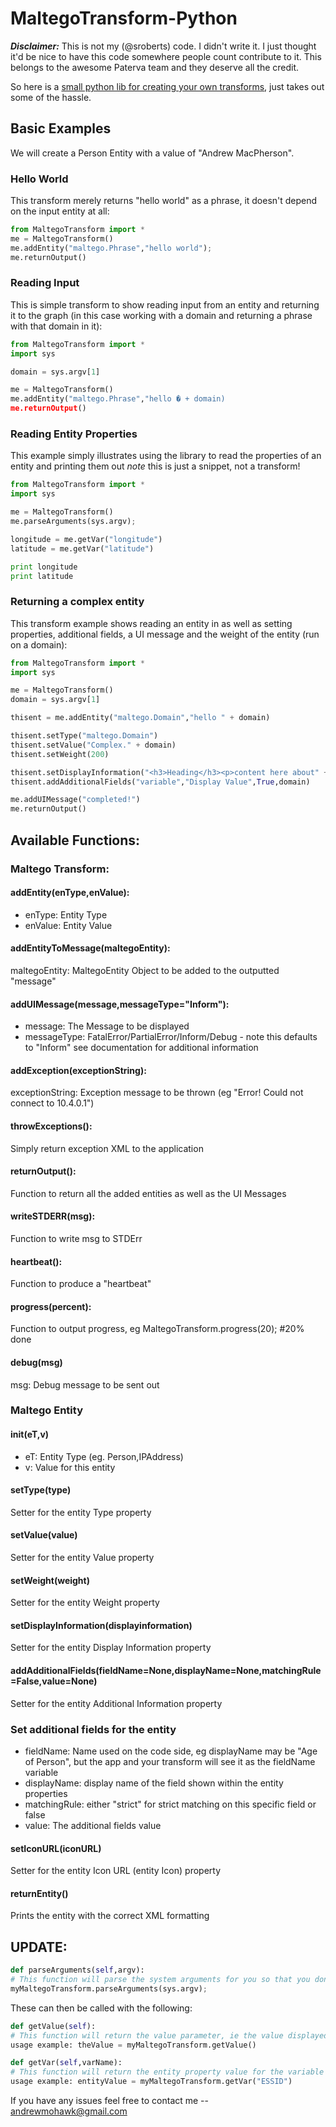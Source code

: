 # MaltegoTransform-Python

___Disclaimer:___ This is not my (@sroberts) code. I didn't write it. I just thought it'd be nice to have this code somewhere people count contribute to it. This belongs to the awesome Paterva team and they deserve all the credit.

So here is a [small python lib for creating your own transforms](http://dev.paterva.com/developer/downloads/index.php#libraries), just takes out some of the hassle.

## Basic Examples

We will create a Person Entity with a value of "Andrew MacPherson".

### Hello World

This transform merely returns "hello world" as a phrase, it doesn't depend on the input entity at all:

``` python
from MaltegoTransform import *
me = MaltegoTransform()
me.addEntity("maltego.Phrase","hello world");
me.returnOutput()
```

### Reading Input

This is simple transform to show reading input from an entity and returning it to the graph (in this case working with a domain and returning a phrase with that domain in it):

``` python
from MaltegoTransform import *
import sys

domain = sys.argv[1]

me = MaltegoTransform()
me.addEntity("maltego.Phrase","hello � + domain)
me.returnOutput()
```

### Reading Entity Properties

This example simply illustrates using the library to read the properties of an entity and printing them out *note* this is just a snippet, not a transform!

``` python
from MaltegoTransform import *
import sys

me = MaltegoTransform()
me.parseArguments(sys.argv);

longitude = me.getVar("longitude")
latitude = me.getVar("latitude")

print longitude
print latitude
```

### Returning a complex entity

This transform example shows reading an entity in as well as setting properties, additional fields, a UI message and the weight of the entity (run on a domain):

``` python
from MaltegoTransform import *
import sys

me = MaltegoTransform()
domain = sys.argv[1]

thisent = me.addEntity("maltego.Domain","hello " + domain)

thisent.setType("maltego.Domain")
thisent.setValue("Complex." + domain)
thisent.setWeight(200)

thisent.setDisplayInformation("<h3>Heading</h3><p>content here about" + domain + "!</p>");
thisent.addAdditionalFields("variable","Display Value",True,domain)

me.addUIMessage("completed!")
me.returnOutput()
```

## Available Functions:

### Maltego Transform:

####  addEntity(enType,enValue):
- enType: Entity Type
- enValue: Entity Value

#### addEntityToMessage(maltegoEntity):
maltegoEntity: MaltegoEntity Object to be added to the outputted "message"

#### addUIMessage(message,messageType="Inform"):
- message: The Message to be displayed
- messageType: FatalError/PartialError/Inform/Debug - note this defaults to "Inform" see documentation for additional information

#### addException(exceptionString):
exceptionString: Exception message to be thrown (eg "Error! Could not connect to 10.4.0.1")

#### throwExceptions():
Simply return exception XML to the application

#### returnOutput():
Function to return all the added entities as well as the UI Messages

#### writeSTDERR(msg):
Function to write msg to STDErr

#### heartbeat():
Function to produce a "heartbeat"

#### progress(percent):
Function to output progress, eg MaltegoTransform.progress(20); #20% done

#### debug(msg)
msg: Debug message to be sent out


### Maltego Entity

#### __init__(eT,v)
- eT: Entity Type (eg. Person,IPAddress)
- v: Value for this entity

#### setType(type)
Setter for the entity Type property

#### setValue(value)
Setter for the entity Value property

#### setWeight(weight)
Setter for the entity Weight property

#### setDisplayInformation(displayinformation)
Setter for the entity Display Information property

#### addAdditionalFields(fieldName=None,displayName=None,matchingRule=False,value=None)
Setter for the entity Additional Information property

### Set additional fields for the entity
- fieldName: Name used on the code side, eg displayName may be "Age of Person", but the app and your transform will see it as the fieldName variable
- displayName: display name of the field shown within the entity properties
- matchingRule: either "strict" for strict matching on this specific field or false
- value: The additional fields value

#### setIconURL(iconURL)
Setter for the entity Icon URL (entity Icon) property

#### returnEntity()
Prints the entity with the correct XML formatting

## UPDATE:

``` python
def parseArguments(self,argv):
# This function will parse the system arguments for you so that you dont have to!
myMaltegoTransform.parseArguments(sys.argv);
```

These can then be called with the following:

``` python
def getValue(self):
# This function will return the value parameter, ie the value displayed on the graph
usage example: theValue = myMaltegoTransform.getValue()

def getVar(self,varName):
# This function will return the entity property value for the variable given in varName
usage example: entityValue = myMaltegoTransform.getVar("ESSID")
```

If you have any issues feel free to contact me -- andrewmohawk@gmail.com

